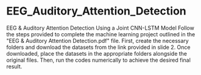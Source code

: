 # EEG_Auditory_Attention_Detection
EEG &amp; Auditory Attention Detection Using a Joint CNN-LSTM Model
Follow the steps provided to complete the machine learning project outlined in the "EEG & Auditory Attention Detection.pdf" file. 
First, create the necessary folders and download the datasets from the link provided in slide 2. Once downloaded, place the datasets in the appropriate folders alongside the original files. Then, run the codes numerically to achieve the desired final result.
